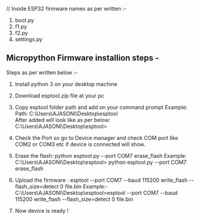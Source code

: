 // Inside ESP32 firmware names as per written :-

1. boot.py
2. f1.py
3. f2.py
4. settings.py

## Micropython Firmware installion steps -

Steps as per written below :- 

1. Install python 3 on your desktop machine   

2. Download esptool.zip file at your pc

3. Copy esptool folder path and add on your command prompt 
Example:   
   Path: C:\Users\AJASONI\Desktop\esptool       
   After added will look like as per below: 
   C:\Users\AJASONI\Desktop\esptool>

4. Check the Port so go to Device manager and check COM port like COM2 or COM3 etc if device is connected will show.

5. Erase the flash: python esptool.py --port COM7 erase_flash
Example:
C:\Users\AJASONI\Desktop\esptool> python esptool.py --port COM7 erase_flash

5. Upload the firmware : esptool --port COM7 --baud 115200 write_flash --flash_size=detect 0 file.bin
Example:-
C:\Users\AJASONI\Desktop\esptool>esptool --port COM7 --baud 115200 write_flash --flash_size=detect 0 file.bin

6. Now device is ready !
